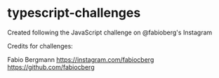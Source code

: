 # typescript-challenges

Created following the JavaScript challenge on @fabioberg's Instagram

Credits for challenges:

Fabio Bergmann
https://instagram.com/fabiocberg
https://github.com/fabiocberg
